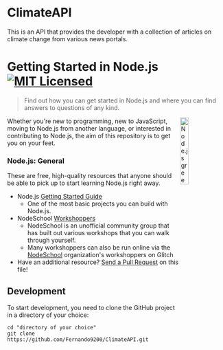 # ClimateAPI

This is an API that provides the developer with a collection of articles on climate change from various news portals.

# Getting Started in Node.js [![MIT Licensed](https://img.shields.io/badge/license-MIT-blue.svg)](LICENSE)

> Find out how you can get started in Node.js and where you can find answers to questions of any kind.

 <img src="https://nodejs.org/static/images/logo-hexagon.png"
 alt="Node.js green hexagon" title="Node.js green hexagon" align="right" width="20%" height="20%"/>

Whether you're new to programming, new to JavaScript, moving to Node.js from another language, or interested in contributing to Node.js, the aim of this repository is to get you on your feet.

### Node.js: General

These are free, high-quality resources that anyone should be able to pick up to start learning Node.js right away.

- Node.js [Getting Started Guide](https://nodejs.org/en/docs/guides/getting-started-guide/)
  - One of the most basic projects you can build with Node.js.
- NodeSchool [Workshoppers](https://nodeschool.io/#workshoppers)
  - NodeSchool is an unofficial community group that has built out various workshops that you can walk through yourself.
  - Many workshoppers can also be run online via the [NodeSchool](https://glitch.com/@nodeschool) organization's workshoppers on Glitch
- Have an additional resource? [Send a Pull Request](https://github.com/nodejs/getting-started/edit/master/README.md) on this file!

## Development

To start development, you need to clone the GitHub project in a directory of your choice:

```shell
cd "directory of your choice"
git clone https://github.com/Fernando9200/ClimateAPI.git
```
